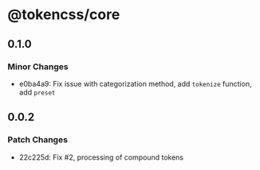 # @tokencss/core

## 0.1.0

### Minor Changes

- e0ba4a9: Fix issue with categorization method, add `tokenize` function, add `preset`

## 0.0.2

### Patch Changes

- 22c225d: Fix #2, processing of compound tokens
